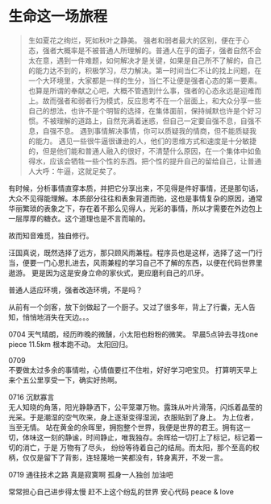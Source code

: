 # 生命这一场旅程

> 生如夏花之绚烂，死如秋叶之静美。
强者和弱者最大的区别，便在于心态，强者大概率是不被普通人所理解的。普通人在乎的面子，强者自然不会太在意，遇到一件难题，如何解决才是关键，如果是自己所不了解的，自己的能力达不到的，积极学习，尽力解决。第一时间当仁不让的找上问题，在一个大环境里，大家都是一样的生分，当仁不让便是强者心态的第一要素。
>也算是所谓的奉献之心吧，大概不管遇到什么事，强者的心态永远是迎难而上。故而强者和弱者行为模式，反应思考不在一个层面上，和大众分享一些自己的想法，也许不是个明智的选择，在集体面前，保持缄默也许是个好习惯。不被理解的道路上，自然充满着迷惑，但自己一定要自强不息，自强不息，自强不息。
> 遇到事情解决事情，你可以质疑我的情商，但不能质疑我的能力。
> 遇见一些很牛逼很谦逊的人，他们的思维方式和速度是十分敏捷的，但是他们能和普通人融入的很好，不清楚什么原因，在一个集体中如鱼得水，应该会牺牲一些个性的东西。把个性的提升自己的留给自己，让普通人大呼：牛逼，这就足矣了。


有时候，分析事情直穿本质，并把它分享出来，不见得是件好事情，还是那句话，大众不见得能理解。本质部分往往和表象背道而驰，这也是事情复杂的原因，通常华丽繁琐的表象之下，存在着不那么见得人，光彩的事情，所以才需要在外边包上一层厚厚的糖衣。这个道理也是不言而喻的。


故而知音难觅，独自修行。


汪国真说，既然选择了远方，那只顾风雨兼程。程序员也是这样，选择了这一门行当，便要一门心思扎进去，风雨兼程的学习自己不了解的东西，以便在代码世界里遨游。
更是因为这是安身立命的家伙式，更应磨利自己的爪牙。


普通人适应环境，强者改造环境，不是吗？  

从前有一个剑客，放下剑做起了一个厨子。又过了很多年，背上了行囊，无人告知，悄悄地消失在天边。。。

0704
天气晴朗，经历昨晚的微醺，小太阳也粉粉的微笑。
早晨5点钟去寻找one piece 11.5km 根本跑不动。
太阳回归。


0709  
不要做太过多余的事情啦，心情值要扛不住啦，好好学习吧宝贝。
打算明天早上来个五公里享受一下，确实好热啊。


0716 
沉默寡言  
无人知晓的角落，阳光静静洒下，公平笼罩万物。露珠从叶片滑落，闪烁着晶莹的光采。于是潮湿的空气吹来，身上逐渐变得湿润，衣服贴到了身上。
为上位者，当至无情。
站在黄金的余晖里，拥抱整个世界，我便是世界的君王。拥有这一切，体味这一刻的静谧，时间静止，唯我独存。余晖给一切打上了标记，标记着一切的消亡，于是 万物有了尽头， 纷纷等待着自己的结局。而太阳，那个至高的权柄，仅仅是留下了背影，连轻蔑地一笑都没有，转身离开，不发一言。


0719
通往技术之路  真是寂寞啊 孤身一人独创 加油吧

常常担心自己进步得太慢 赶不上这个纷乱的世界 安心代码 peace & love

